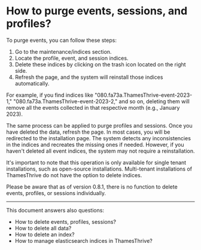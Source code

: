 # How to purge events, sessions, and profiles?

To purge events, you can follow these steps:

1. Go to the maintenance/indices section.
2. Locate the profile, event, and session indices.
3. Delete these indices by clicking on the trash icon located on the right side.
4. Refresh the page, and the system will reinstall those indices automatically.

For example, if you find indices like "080.fa73a.ThamesThrive-event-2023-1," "080.fa73a.ThamesThrive-event-2023-2," and so on,
deleting them will remove all the events collected in that respective month (e.g., January 2023).

The same process can be applied to purge profiles and sessions. Once you have deleted the data, refresh the page. In
most cases, you will be redirected to the installation page. The system detects any inconsistencies in the indices and
recreates the missing ones if needed. However, if you haven't deleted all event indices, the system may not require a
reinstallation.

It's important to note that this operation is only available for single tenant installations, such as open-source
installations. Multi-tenant installations of ThamesThrive do not have the option to delete indices.

Please be aware that as of version 0.8.1, there is no function to delete events, profiles, or sessions individually.

---
This document answers also questions:
- How to delete events, profiles, sessions?
- How to delete all data?
- How to delete an index?
- How to manage elasticsearch indices in ThamesThrive?
